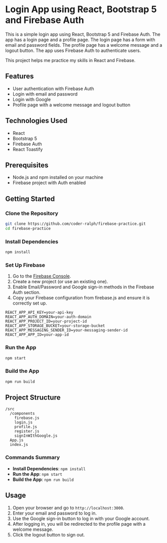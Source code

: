 # Login App using React, Bootstrap 5 and Firebase Auth

This is a simple login app using React, Bootstrap 5 and Firebase Auth. The app has a login page and a profile page. The login page has a form with email and password fields. The profile page has a welcome message and a logout button. The app uses Firebase Auth to authenticate users.

This project helps me practice my skills in React and Firebase.

## Features

- User authentication with Firebase Auth
- Login with email and password
- Login with Google
- Profile page with a welcome message and logout button

## Technologies Used

- React
- Bootstrap 5
- Firebase Auth
- React Toastify

## Prerequisites

- Node.js and npm installed on your machine
- Firebase project with Auth enabled

## Getting Started

### Clone the Repository

```bash
git clone https://github.com/coder-ralph/firebase-practice.git
cd firebase-practice
```

### Install Dependencies

```bash
npm install
```

### Set Up Firebase

1. Go to the [Firebase Console](https://console.firebase.google.com/).
2. Create a new project (or use an existing one).
3. Enable Email/Password and Google sign-in methods in the Firebase Auth section.
4. Copy your Firebase configuration from firebase.js and ensure it is correctly set up.

```
REACT_APP_API_KEY=your-api-key
REACT_APP_AUTH_DOMAIN=your-auth-domain
REACT_APP_PROJECT_ID=your-project-id
REACT_APP_STORAGE_BUCKET=your-storage-bucket
REACT_APP_MESSAGING_SENDER_ID=your-messaging-sender-id
REACT_APP_APP_ID=your-app-id
```

### Run the App

```bash
npm start
```

### Build the App

```bash
npm run build
```

## Project Structure

```
/src
  /components
    firebase.js
    login.js
    profile.js
    register.js
    signInWIthGoogle.js
  App.js
  index.js
```

### Commands Summary

- **Install Dependencies**: `npm install`
- **Run the App**: `npm start`
- **Build the App**: `npm run build`

## Usage

1. Open your browser and go to `http://localhost:3000`.
2. Enter your email and password to log in.
3. Use the Google sign-in button to log in with your Google account.
4. After logging in, you will be redirected to the profile page with a welcome message.
5. Click the logout button to sign out.
